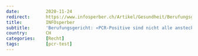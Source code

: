 ```yaml
---
date:          2020-11-24
redirect:      https://www.infosperber.ch/Artikel/Gesundheit/Berufungsgericht-PCR-Positive-sind-nicht-alle-ansteckend1
title:         INFOsperber
subtitle:      'Berufungsgericht: «PCR-Positive sind nicht alle ansteckend»'
country:       CH
categories:    [Recht]
tags:          [pcr-test]
---
```

